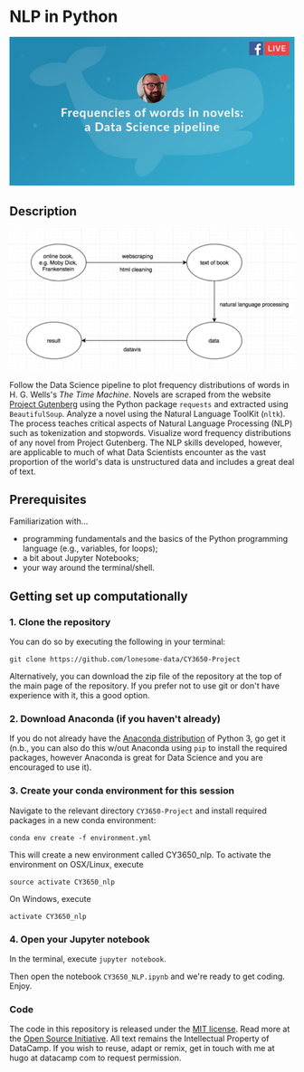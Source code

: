 
# NLP in Python

<p align="center">
<img src="img/live_preview.jpeg" width="550">
</p>

## Description

<p align="center">
<img src="img/fb_live_schematic.png" width="550">
</p>

Follow the Data Science pipeline to plot frequency distributions of words in H. G. Wells's *The Time Machine*.
Novels are scraped from the website [Project Gutenberg](https://www.gutenberg.org/) using the Python package `requests` and extracted using `BeautifulSoup`. Analyze a novel using the Natural Language ToolKit (`nltk`).
The process teaches critical aspects of Natural Language Processing (NLP) such as tokenization and stopwords.
Visualize word frequency distributions of any novel from Project Gutenberg.
The NLP skills developed, however, are applicable to much of what Data Scientists encounter as the vast proportion of the world's data is unstructured data and includes a great deal of text.

## Prerequisites

Familiarization with...

* programming fundamentals and the basics of the Python programming language (e.g., variables, for loops);
* a bit about Jupyter Notebooks;
* your way around the terminal/shell.

## Getting set up computationally

### 1. Clone the repository

You can do so by executing the following in your terminal:

```
git clone https://github.com/lonesome-data/CY3650-Project
```

Alternatively, you can download the zip file of the repository at the top of the main page of the repository. If you prefer not to use git or don't have experience with it, this a good option.

### 2. Download Anaconda (if you haven't already)

If you do not already have the [Anaconda distribution](https://www.anaconda.com/download/) of Python 3, go get it (n.b., you can also do this w/out Anaconda using `pip` to install the required packages, however Anaconda is great for Data Science and you are encouraged to use it).

### 3. Create your conda environment for this session

Navigate to the relevant directory `CY3650-Project` and install required packages in a new conda environment:

```
conda env create -f environment.yml
```

This will create a new environment called CY3650_nlp. To activate the environment on OSX/Linux, execute

```
source activate CY3650_nlp
```
On Windows, execute

```
activate CY3650_nlp
```


### 4. Open your Jupyter notebook

In the terminal, execute `jupyter notebook`.

Then open the notebook `CY3650_NLP.ipynb` and we're ready to get coding. Enjoy.


### Code
The code in this repository is released under the [MIT license](LICENSE). Read more at the [Open Source Initiative](https://opensource.org/licenses/MIT). All text remains the Intellectual Property of DataCamp. If you wish to reuse, adapt or remix, get in touch with me at hugo at datacamp com to request permission.
